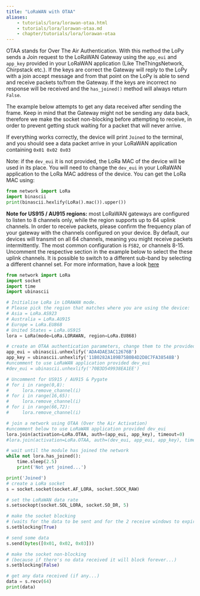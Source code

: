 ```yaml
---
title: "LoRaWAN with OTAA"
aliases:
    - tutorials/lora/lorawan-otaa.html
    - tutorials/lora/lorawan-otaa.md
    - chapter/tutorials/lora/lorawan-otaa
---
```


OTAA stands for Over The Air Authentication. With this method the LoPy sends a Join request to the LoRaWAN Gateway using the `app_eui` and `app_key` provided in your LoRaWAN application (Like TheThingsNetwork, Chirpstack etc.). If the keys are correct the Gateway will reply to the LoPy with a join accept message and from that point on the LoPy is able to send and receive packets to/from the Gateway. If the keys are incorrect no response will be received and the `has_joined()` method will always return `False`.

The example below attempts to get any data received after sending the frame. Keep in mind that the Gateway might not be sending any data back, therefore we make the socket non-blocking before attempting to receive, in order to prevent getting stuck waiting for a packet that will never arrive.

If everything works correctly, the device will print `Joined` to the terminal, and you should see a data packet arrive in your LoRaWAN application containing `0x01 0x02 0x03`


Note: if the `dev_eui` it is not provided, the LoRa MAC of the device will be used in its place. You will need to change the `dev_eui` in your LoRaWAN application to the LoRa MAC address of the device. You can get the LoRa MAC using:
```python
from network import LoRa
import binascii
print(binascii.hexlify(LoRa().mac()).upper())
```

**Note for US915 / AU915 regions:** most LoRaWAN gateways are configured to listen to 8 channels only, while the region supports up to 64 uplink channels. In order to receive packets, please confirm the frequency plan of your gateway with the channels configured on your device. By default, our devices will transmit on all 64 channels, meaning you might receive packets intermittently. The most common configuration is `FSB2`, or channels 8-15. Uncomment the respective section in the example below to select the these uplink channels. It is possible to switch to a different sub-band by selecting a different channel set. For more information, have a look [here](https://www.thethingsindustries.com/docs/reference/frequency-plans/)


```python
from network import LoRa
import socket
import time
import ubinascii

# Initialise LoRa in LORAWAN mode.
# Please pick the region that matches where you are using the device:
# Asia = LoRa.AS923
# Australia = LoRa.AU915
# Europe = LoRa.EU868
# United States = LoRa.US915
lora = LoRa(mode=LoRa.LORAWAN, region=LoRa.EU868)

# create an OTAA authentication parameters, change them to the provided credentials
app_eui = ubinascii.unhexlify('ADA4DAE3AC12676B')
app_key = ubinascii.unhexlify('11B0282A189B75B0B4D2D8C7FA38548B')
#uncomment to use LoRaWAN application provided dev_eui
#dev_eui = ubinascii.unhexlify('70B3D549938EA1EE')

# Uncomment for US915 / AU915 & Pygate
# for i in range(0,8):
#     lora.remove_channel(i)
# for i in range(16,65):
#     lora.remove_channel(i)
# for i in range(66,72):
#     lora.remove_channel(i)

# join a network using OTAA (Over the Air Activation)
#uncomment below to use LoRaWAN application provided dev_eui
lora.join(activation=LoRa.OTAA, auth=(app_eui, app_key), timeout=0)
#lora.join(activation=LoRa.OTAA, auth=(dev_eui, app_eui, app_key), timeout=0)

# wait until the module has joined the network
while not lora.has_joined():
    time.sleep(2.5)
    print('Not yet joined...')

print('Joined')
# create a LoRa socket
s = socket.socket(socket.AF_LORA, socket.SOCK_RAW)

# set the LoRaWAN data rate
s.setsockopt(socket.SOL_LORA, socket.SO_DR, 5)

# make the socket blocking
# (waits for the data to be sent and for the 2 receive windows to expire)
s.setblocking(True)

# send some data
s.send(bytes([0x01, 0x02, 0x03]))

# make the socket non-blocking
# (because if there's no data received it will block forever...)
s.setblocking(False)

# get any data received (if any...)
data = s.recv(64)
print(data)
```

